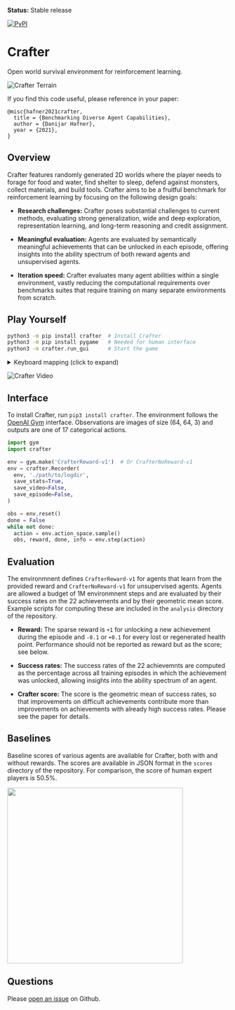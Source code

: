 **Status:** Stable release

[![PyPI](https://img.shields.io/pypi/v/crafter.svg)](https://pypi.python.org/pypi/crafter/#history)

# Crafter

Open world survival environment for reinforcement learning.

![Crafter Terrain](https://github.com/danijar/crafter/raw/main/media/terrain.png)

If you find this code useful, please reference in your paper:

```
@misc{hafner2021crafter,
  title = {Benchmarking Diverse Agent Capabilities},
  author = {Danijar Hafner},
  year = {2021},
}
```

## Overview

Crafter features randomly generated 2D worlds where the player needs to forage
for food and water, find shelter to sleep, defend against monsters, collect
materials, and build tools. Crafter aims to be a fruitful benchmark for
reinforcement learning by focusing on the following design goals:

- **Research challenges:** Crafter poses substantial challenges to current
  methods, evaluating strong generalization, wide and deep exploration,
  representation learning, and long-term reasoning and credit assignment.

- **Meaningful evaluation:** Agents are evaluated by semantically meaningful
  achievements that can be unlocked in each episode, offering insights into the
  ability spectrum of both reward agents and unsupervised agents.

- **Iteration speed:** Crafter evaluates many agent abilities within a single
  environment, vastly reducing the computational requirements over benchmarks
  suites that require training on many separate environments from scratch.

## Play Yourself

```sh
python3 -m pip install crafter  # Install Crafter
python3 -m pip install pygame   # Needed for human interface
python3 -m crafter.run_gui      # Start the game
```

<details>
<summary>Keyboard mapping (click to expand)</summary>

| Key | Action |
| :-: | :----- |
| WASD | Move around. |
| SPACE| Collect material, drink from lake, hit creature |
| T | Place a table. |
| R | Place a rock. |
| F | Place a furnace. |
| P | Place a plant. |
| 1 | Craft a wood pickaxe. |
| 2 | Craft a stone pickaxe. |
| 3 | Craft an iron pickaxe. |
| 4 | Craft a wood sword. |
| 5 | Craft a stone sword. |
| 6 | Craft an iron sword. |

</details>

![Crafter Video](https://github.com/danijar/crafter/raw/main/media/video.gif)

## Interface

To install Crafter, run `pip3 install crafter`. The environment follows the
[OpenAI Gym][gym] interface. Observations are images of size (64, 64, 3) and
outputs are one of 17 categorical actions.

```py
import gym
import crafter

env = gym.make('CrafterReward-v1')  # Or CrafterNoReward-v1
env = crafter.Recorder(
  env, './path/to/logdir',
  save_stats=True,
  save_video=False,
  save_episode=False,
)

obs = env.reset()
done = False
while not done:
  action = env.action_space.sample()
  obs, reward, done, info = env.step(action)
```

[gym]: https://github.com/openai/gym

## Evaluation

The environmnent defines `CrafterReward-v1` for agents that learn from the
provided reward and `CrafterNoReward-v1` for unsupervised agents. Agents are
allowed a budget of 1M environmnent steps and are evaluated by their success
rates on the 22 achievements and by their geometric mean score. Example scripts
for computing these are included in the `analysis` directory of the repository.

- **Reward:** The sparse reward is `+1` for unlocking a new achievement during
  the episode and `-0.1` or `+0.1` for every lost or regenerated health point.
  Performance should not be reported as reward but as the score; see below.

- **Success rates:** The success rates of the 22 achievemnts are computed
  as the percentage across all training episodes in which the achievement was
  unlocked, allowing insights into the ability spectrum of an agent.

- **Crafter score:** The score is the geometric mean of success rates, so that
  improvements on difficult achievements contribute more than improvements on
  achievements with already high success rates. Please see the paper for
  details.

## Baselines

Baseline scores of various agents are available for Crafter, both with and
without rewards. The scores are available in JSON format in the `scores`
directory of the repository. For comparison, the score of human expert players
is 50.5\%.

<img src="https://github.com/danijar/crafter/raw/main/media/scores.png" width="400"/>

## Questions

Please [open an issue][issues] on Github.

[issues]: https://github.com/danijar/crafter/issues
